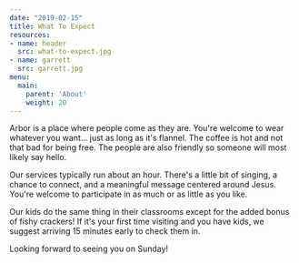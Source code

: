 ```yaml
---
date: "2019-02-15"
title: What To Expect
resources:
- name: header
  src: what-to-expect.jpg
- name: garrett
  src: garrett.jpg
menu:
  main:
    parent: 'About'
    weight: 20
---
```


Arbor is a place where people come as they are. You're welcome to wear whatever you want... just as long as it's flannel. The coffee is hot and not that bad for being free. The people are also friendly so someone will most likely say hello.

Our services typically run about an hour. There's a little bit of singing, a chance to connect, and a meaningful message centered around Jesus. You're welcome to participate in as much or as little as you like.

Our kids do the same thing in their classrooms except for the added bonus of fishy crackers! If it's your first time visiting and you have kids, we suggest arriving 15 minutes early to check them in.  

Looking forward to seeing you on Sunday!



